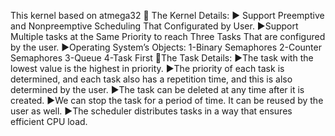 This kernel based on atmega32
🔺 The Kernel Details:
▶ Support Preemptive and Nonpreemptive Scheduling That Configurated by User.
▶Support Multiple tasks at the Same Priority to reach Three Tasks That are configured by the user.
▶Operating System’s Objects:
 1-Binary Semaphores
 2-Counter Semaphores
 3-Queue
 4-Task First 
🔺The Task Details:
▶The task with the lowest value is the highest in priority.
▶The priority of each task is determined, and each task also has a repetition time, and this is also determined by the user.
▶The task can be deleted at any time after it is created.
▶We can stop the task for a period of time. It can be reused by the user as well.
▶The scheduler distributes tasks in a way that ensures efficient CPU load.
